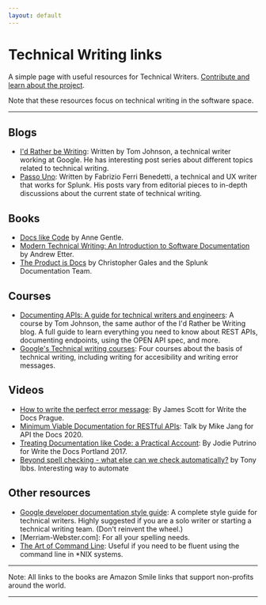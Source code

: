 ```yaml
---
layout: default
---
```


# Technical Writing links

A simple page with useful resources for Technical Writers. [Contribute and learn
about the project](/about).

Note that these resources focus on technical writing in the software space.

---

## Blogs

- [I'd Rather be Writing](https://idratherbewriting.com/): Written by Tom
  Johnson, a technical writer working at Google. He has interesting post series
  about different topics related to technical writing.
- [Passo Uno](https://passo.uno/): Written by Fabrizio Ferri Benedetti, a
  technical and UX writer that works for Splunk. His posts vary from editorial
  pieces to in-depth discussions about the current state of technical writing.

## Books

- [Docs like Code](https://smile.amazon.com/Docs-Like-Code-Anne-Gentle-ebook/dp/B08KY82ZSB/)
by Anne Gentle.
- [Modern Technical Writing: An Introduction to Software Documentation](https://smile.amazon.com/Modern-Technical-Writing-Introduction-Documentation-ebook/dp/B01A2QL9SS/)
by Andrew Etter.
- [The Product is Docs](https://smile.amazon.com/Product-Docs-technical-documentation-development-ebook/dp/B085KHTV95)
by Christopher Gales and the Splunk Documentation Team.

## Courses

- [Documenting APIs: A guide for technical writers and engineers](https://idratherbewriting.com/learnapidoc/): A course
by Tom Johnson, the same author of the I'd Rather be Writing blog. A full guide to learn everything you need to know
about REST APIs, documenting endpoints, using the OPEN API spec, and more.
- [Google's Technical writing courses](https://developers.google.com/tech-writing/overview): Four courses about the
basis of technical writing, including writing for accesibility and writing error messages.

## Videos

- [How to write the perfect error message](https://www.youtube.com/watch?v=hzCfl8CGJuw):
  By James Scott for Write the Docs Prague.
- [Minimum Viable Documentation for RESTful APIs](https://www.youtube.com/watch?v=E3YesNMUx1o):
  Talk by Mike Jang for API the Docs 2020.
- [Treating Documentation like Code: a Practical Account](https://www.youtube.com/watch?v=Mzu-c-FoOdw):
  By Jodie Putrino for Write the Docs Portland 2017.
- [Beyond spell checking - what else can we check automatically?](https://www.youtube.com/watch?v=8NukYx5ggCM)
by Tony Ibbs. Interesting way to automate

## Other resources

- [Google developer documentation style guide](https://developers.google.com/style/):
A complete style guide for technical writers. Highly suggested if you are a solo
writer or starting a technical writing team. (Don't reinvent the wheel.)
- [Merriam-Webster.com]: For all your spelling needs.
- [The Art of Command Line](https://github.com/jlevy/the-art-of-command-line):
Useful if you need to be fluent using the command line in *NIX systems.

---

Note: All links to the books are Amazon Smile links that support non-profits
around the world.

---